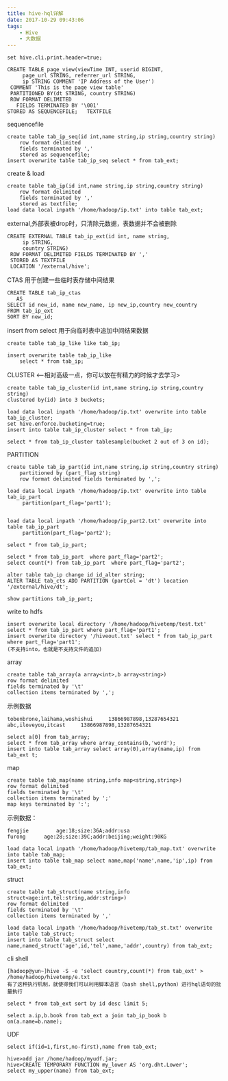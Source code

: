 ```yaml
---
title: hive-hql详解
date: 2017-10-29 09:43:06
tags:	
	- Hive 
	- 大数据
---
```


	set hive.cli.print.header=true;

	CREATE TABLE page_view(viewTime INT, userid BIGINT,
	     page_url STRING, referrer_url STRING,
	     ip STRING COMMENT 'IP Address of the User')
	 COMMENT 'This is the page view table'
	 PARTITIONED BY(dt STRING, country STRING)
	 ROW FORMAT DELIMITED
	   FIELDS TERMINATED BY '\001'
	STORED AS SEQUENCEFILE;   TEXTFILE
<!-- more -->
sequencefile
	
	create table tab_ip_seq(id int,name string,ip string,country string) 
	    row format delimited
	    fields terminated by ','
	    stored as sequencefile;
	insert overwrite table tab_ip_seq select * from tab_ext;


create & load

	create table tab_ip(id int,name string,ip string,country string) 
	    row format delimited
	    fields terminated by ','
	    stored as textfile;
	load data local inpath '/home/hadoop/ip.txt' into table tab_ext;

external,外部表被drop时，只清除元数据，表数据并不会被删除
	
	CREATE EXTERNAL TABLE tab_ip_ext(id int, name string,
	     ip STRING,
	     country STRING)
	 ROW FORMAT DELIMITED FIELDS TERMINATED BY ','
	 STORED AS TEXTFILE
	 LOCATION '/external/hive';
 

CTAS  用于创建一些临时表存储中间结果
	
	CREATE TABLE tab_ip_ctas
	   AS
	SELECT id new_id, name new_name, ip new_ip,country new_country
	FROM tab_ip_ext
	SORT BY new_id;


insert from select   用于向临时表中追加中间结果数据
	
	create table tab_ip_like like tab_ip;

	insert overwrite table tab_ip_like
	    select * from tab_ip;

CLUSTER <--相对高级一点，你可以放在有精力的时候才去学习>
	
	create table tab_ip_cluster(id int,name string,ip string,country string)
	clustered by(id) into 3 buckets;

	load data local inpath '/home/hadoop/ip.txt' overwrite into table tab_ip_cluster;
	set hive.enforce.bucketing=true;
	insert into table tab_ip_cluster select * from tab_ip;

	select * from tab_ip_cluster tablesample(bucket 2 out of 3 on id); 

PARTITION
	
	create table tab_ip_part(id int,name string,ip string,country string) 
	    partitioned by (part_flag string)
	    row format delimited fields terminated by ',';
	    
	load data local inpath '/home/hadoop/ip.txt' overwrite into table tab_ip_part
	     partition(part_flag='part1');
	    
	    
	load data local inpath '/home/hadoop/ip_part2.txt' overwrite into table tab_ip_part
	     partition(part_flag='part2');

	select * from tab_ip_part;

	select * from tab_ip_part  where part_flag='part2';
	select count(*) from tab_ip_part  where part_flag='part2';

	alter table tab_ip change id id_alter string;
	ALTER TABLE tab_cts ADD PARTITION (partCol = 'dt') location '/external/hive/dt';

	show partitions tab_ip_part;
   
write to hdfs
	
	insert overwrite local directory '/home/hadoop/hivetemp/test.txt' select * from tab_ip_part where part_flag='part1';    
	insert overwrite directory '/hiveout.txt' select * from tab_ip_part where part_flag='part1';
	(不支持into，也就是不支持文件的追加)

array 
	
	create table tab_array(a array<int>,b array<string>)
	row format delimited
	fields terminated by '\t'
	collection items terminated by ',';

示例数据
	
	tobenbrone,laihama,woshishui     13866987898,13287654321
	abc,iloveyou,itcast     13866987898,13287654321

	select a[0] from tab_array;
	select * from tab_array where array_contains(b,'word');
	insert into table tab_array select array(0),array(name,ip) from tab_ext t; 

map
	
	create table tab_map(name string,info map<string,string>)
	row format delimited
	fields terminated by '\t'
	collection items terminated by ';'
	map keys terminated by ':';

示例数据：
	
	fengjie			age:18;size:36A;addr:usa
	furong	    age:28;size:39C;addr:beijing;weight:90KG

	load data local inpath '/home/hadoop/hivetemp/tab_map.txt' overwrite into table tab_map;
	insert into table tab_map select name,map('name',name,'ip',ip) from tab_ext; 

struct
	
	create table tab_struct(name string,info struct<age:int,tel:string,addr:string>)
	row format delimited
	fields terminated by '\t'
	collection items terminated by ','

	load data local inpath '/home/hadoop/hivetemp/tab_st.txt' overwrite into table tab_struct;
	insert into table tab_struct select name,named_struct('age',id,'tel',name,'addr',country) from tab_ext;

cli shell
	
	[hadoop@yun~]hive -S -e 'select country,count(*) from tab_ext' > /home/hadoop/hivetemp/e.txt  
	有了这种执行机制，就使得我们可以利用脚本语言（bash shell,python）进行hql语句的批量执行

	select * from tab_ext sort by id desc limit 5;

	select a.ip,b.book from tab_ext a join tab_ip_book b on(a.name=b.name);

UDF
	
	select if(id=1,first,no-first),name from tab_ext;

	hive>add jar /home/hadoop/myudf.jar;
	hive>CREATE TEMPORARY FUNCTION my_lower AS 'org.dht.Lower';
	select my_upper(name) from tab_ext;  



